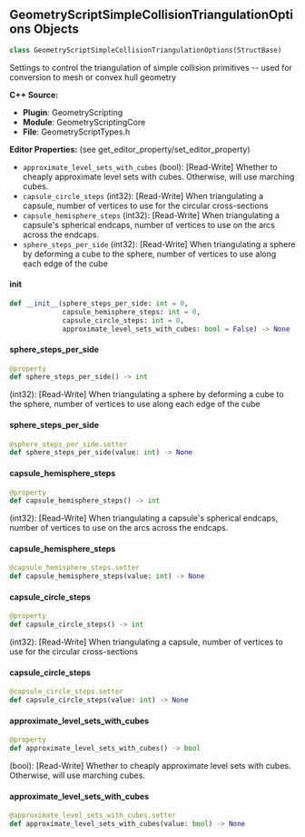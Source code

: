 ## GeometryScriptSimpleCollisionTriangulationOptions Objects

```python
class GeometryScriptSimpleCollisionTriangulationOptions(StructBase)
```

Settings to control the triangulation of simple collision primitives -- used for conversion to mesh or convex hull geometry

**C++ Source:**

- **Plugin**: GeometryScripting
- **Module**: GeometryScriptingCore
- **File**: GeometryScriptTypes.h

**Editor Properties:** (see get_editor_property/set_editor_property)

- ``approximate_level_sets_with_cubes`` (bool):  [Read-Write] Whether to cheaply approximate level sets with cubes. Otherwise, will use marching cubes.
- ``capsule_circle_steps`` (int32):  [Read-Write] When triangulating a capsule, number of vertices to use for the circular cross-sections
- ``capsule_hemisphere_steps`` (int32):  [Read-Write] When triangulating a capsule's spherical endcaps, number of vertices to use on the arcs across the endcaps.
- ``sphere_steps_per_side`` (int32):  [Read-Write] When triangulating a sphere by deforming a cube to the sphere, number of vertices to use along each edge of the cube

<a id="unreal.GeometryScriptSimpleCollisionTriangulationOptions.__init__"></a>

#### __init__

```python
def __init__(sphere_steps_per_side: int = 0,
             capsule_hemisphere_steps: int = 0,
             capsule_circle_steps: int = 0,
             approximate_level_sets_with_cubes: bool = False) -> None
```

<a id="unreal.GeometryScriptSimpleCollisionTriangulationOptions.sphere_steps_per_side"></a>

#### sphere_steps_per_side

```python
@property
def sphere_steps_per_side() -> int
```

(int32):  [Read-Write] When triangulating a sphere by deforming a cube to the sphere, number of vertices to use along each edge of the cube

<a id="unreal.GeometryScriptSimpleCollisionTriangulationOptions.sphere_steps_per_side"></a>

#### sphere_steps_per_side

```python
@sphere_steps_per_side.setter
def sphere_steps_per_side(value: int) -> None
```

<a id="unreal.GeometryScriptSimpleCollisionTriangulationOptions.capsule_hemisphere_steps"></a>

#### capsule_hemisphere_steps

```python
@property
def capsule_hemisphere_steps() -> int
```

(int32):  [Read-Write] When triangulating a capsule's spherical endcaps, number of vertices to use on the arcs across the endcaps.

<a id="unreal.GeometryScriptSimpleCollisionTriangulationOptions.capsule_hemisphere_steps"></a>

#### capsule_hemisphere_steps

```python
@capsule_hemisphere_steps.setter
def capsule_hemisphere_steps(value: int) -> None
```

<a id="unreal.GeometryScriptSimpleCollisionTriangulationOptions.capsule_circle_steps"></a>

#### capsule_circle_steps

```python
@property
def capsule_circle_steps() -> int
```

(int32):  [Read-Write] When triangulating a capsule, number of vertices to use for the circular cross-sections

<a id="unreal.GeometryScriptSimpleCollisionTriangulationOptions.capsule_circle_steps"></a>

#### capsule_circle_steps

```python
@capsule_circle_steps.setter
def capsule_circle_steps(value: int) -> None
```

<a id="unreal.GeometryScriptSimpleCollisionTriangulationOptions.approximate_level_sets_with_cubes"></a>

#### approximate_level_sets_with_cubes

```python
@property
def approximate_level_sets_with_cubes() -> bool
```

(bool):  [Read-Write] Whether to cheaply approximate level sets with cubes. Otherwise, will use marching cubes.

<a id="unreal.GeometryScriptSimpleCollisionTriangulationOptions.approximate_level_sets_with_cubes"></a>

#### approximate_level_sets_with_cubes

```python
@approximate_level_sets_with_cubes.setter
def approximate_level_sets_with_cubes(value: bool) -> None
```

<a id="unreal.GeometryScriptTriangle"></a>